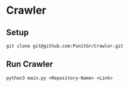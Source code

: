 # Crawler

## Setup
```
git clone git@github.com:PunitGr/Crawler.git
```

## Run Crawler
```
python3 main.py <Repository-Name> <Link>
```
